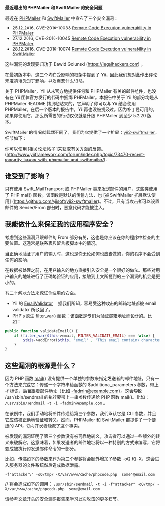 **最近曝出的 PHPMailer 和 SwiftMailer 的安全问题**

最近在 [PHPMailer](https://github.com/PHPMailer/PHPMailer)  和 [SwiftMailer](http://swiftmailer.org/) 中宣布了三个安全漏洞：

* 25.12.2016, CVE-2016-10033 [Remote Code Execution vulnerability in PHPMailer](https://legalhackers.com/advisories/PHPMailer-Exploit-Remote-Code-Exec-CVE-2016-10033-Vuln.html)
* 27.12.2016, CVE-2016-10045 [Remote Code Execution vulnerability in PHPMailer](https://legalhackers.com/advisories/PHPMailer-Exploit-Remote-Code-Exec-CVE-2016-10045-Vuln-Patch-Bypass.html)
* 28.12.2016, CVE-2016-10074 [Remote Code Execution vulnerability in SwiftMailer](https://legalhackers.com/advisories/SwiftMailer-Exploit-Remote-Code-Exec-CVE-2016-10074-Vuln.html)

这些漏洞的发现要归功于 Dawid Golunski (https://legalhackers.com) 。

在最初版本中，这三个均在受影响的框架中提到了 Yii，因此我们想对此作出评论来澄清谁受到了影响，以及需要什么行动。

关于 PHPMailer，Yii 从未官方地提供任何和 PHPMailer 有关的邮件组件，也没有在 Yii 团体官方发行的代码中捆绑 PHPMailer。本报告中关于 Yii 的部分均是从 PHPMailer README 拷贝粘贴来的，它声明了你可以与 Yii 结合使用 PHPMailer。在后一个版本的报告中，Yii 再也没被提及过。因为补丁是可用的，如果你使用它，那么所需要的行动仅仅就是升级 PHPMailer 到至少 5.2.20 版本。

SwiftMailer 的情况就截然不同了，我们为它提供了一个扩展：[yii2-swiftmailer](https://github.com/yiisoft/yii2-swiftmailer)。细节如下：

你可以使用 [相关论坛帖子 ]来获取有关方面的反馈。 
(http://www.yiiframework.com/forum/index.php/topic/73470-recent-security-issues-with-phpmailer-and-swiftmailer/).

## 谁受到了影响？

只有使用 Swift_MailTransport 或 PHPMailer 类来发送邮件的用户，这些类使用了 PHP mail() 函数。该函数是默认的传输方法，也 [被 SwiftMailer 扩展默认使用] (https://github.com/yiisoft/yii2-swiftmailer)。不过，只有当攻击者可以设置邮件的 Sender/From 部分时，恶意代码才能被注入。


## 我能做什么来保证我的应用程序安全？

考虑到这些漏洞只跟邮件的 From 部分有关，这也是你应该在你的程序中检查的主要位置。这通常是联系表和留言板脚本中的情况。

当正确地验证了用户的输入时，这也是你无论如何也应该做的，你的程序不会受到任何的影响。

在数据被处理之前，在用户输入的地方直接引入安全是一个很好的做法。那些对用户输入的地址进行了正确地验证的应用，接触到上文所提到的三个漏洞的机会是更小的。

有三个解决方法来保证你应用的安全。

* Yii 的 [EmailValidator](http://www.yiiframework.com/doc-2.0/guide-tutorial-core-validators.html#email)： 据我们所知，容易受这种攻击的邮箱地址都被 email validator 所驳回了。
* PHP's 原生 filter_var() 函数：该函数是专们为验证邮箱地址而设计的。比如： 

```php
public function validateEmail() {
    if (filter_var($this->email, FILTER_VALIDATE_EMAIL) === false) {
        $this->addError($this, 'email' , 'This email contains characters that are not allowed');
    }
}
```

## 这些漏洞的根源是什么？

因为 PHP 函数 [mail()](http://php.net/manual/en/function.mail.php) 没有提供一个单独的参数来指定发送者的邮件地址，只有一个方法来完成它：传递一个字符串给函数的 $additional_parameters 参数，带上 -f 标识，后面跟着邮件地址（比如  -fadmin@example.com）。这会导致 /usr/sbin/sendmail 的执行要带上一串参数传递给 PHP 函数 mail()。比如： `/usr/sbin/sendmail -t -i -fadmin@example.com` 。

在该例中，我们手动地将邮件传递给第三个参数，我们承认它是 CLI 参数，并且它应该被正确地验证和转义。然而，PHPMailer 和 SwiftMailer 都提供了一个便捷的 API，它向开发者隐藏了这个事实。

被发现的漏洞证明了第三个参数没有被可靠地转义，攻击者可以通过一些额外的转义来破解它。这意味着，如果发送者的邮件地址将以一种特别的方式来编写，它将变成被执行的发送邮件命令的一部分。

比如，传递如下的参数来作为第三个参数将会额外增加了参数 -oQ 和 -X，这会进入服务器的文件系统然后造成数据泄露。

`-f"attacker\" -oQ/tmp/ -X/var/www/cache/phpcode.php  some"@email.com`

// 将会造成如下的调用：
`/usr/sbin/sendmail -t -i -f"attacker" -oQ/tmp/ -X/var/www/cache/phpcode.php  some@email.com`

请参考文章开头的安全漏洞报告来学习此次攻击的更多细节。